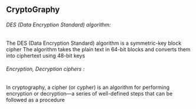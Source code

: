 ## CryptoGraphy #
######  DES (Data Encryption Standard) algorithm:
The DES (Data Encryption Standard) algorithm is a symmetric-key block cipher
The algorithm takes the plain text in 64-bit blocks and converts them into ciphertext using 48-bit keys
######  Encryption, Decryption ciphers :
In cryptography, a cipher (or cypher) is an algorithm for performing encryption or decryption—a series 
of well-defined steps that can be followed as a procedure
